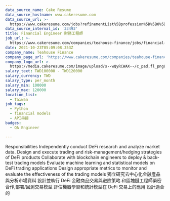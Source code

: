 ```yaml
---
data_source_name: Cake Resume
data_source_hostname: www.cakeresume.com
data_source_url: >-
  https://www.cakeresume.com/jobs?refinementList%5Bprofession%5D%5B0%5D=engineering_qa-engineer&refinementList%5Bsalary_type%5D=per_month&refinementList%5Bsalary_currency%5D=TWD&range%5Bsalary_range%5D%5Bmax%5D=600000
data_source_internal_id: '33493'
title: Financial Engineer 財務工程師
job_url: >-
  https://www.cakeresume.com/companies/teahouse-finance/jobs/financial-engineer-b896f4
date: 2021-10-23T05:09:08.353Z
company_name: Teahouse Finance
company_page_url: 'https://www.cakeresume.com/companies/teahouse-finance'
company_logo_url: >-
  https://media.cakeresume.com/image/upload/s--wQyRCWAX--/c_pad,fl_png8,h_200,w_200/v1639039615/ygbbgridez1kd3fukokl.png
salary_text: TWD100000 - TWD120000
salary_currency: TWD
salary_type: per_month
salary_min: 100000
salary_max: 120000
location_list:
  - Taiwan
job_tags:
  - Python
  - financial models
  - API串接
badges:
  - QA Engineer

---
```


Responsibilities Independently conduct DeFi research and analyze market data. Design and execute trading and risk-management/hedging strategies of DeFi products Collaborate with blockchain engineers to deploy & back-test trading models Evaluate machine learning and statistical models on DeFi trading applications Design appropriate metrics to monitor and evaluate the effectiveness of the trading models 獨立研究去中心化金融產品與分析市場資料 設計並執行 DeFi 金融商品交易與避險策略 和區塊鏈工程師緊密合作,部署/回測交易模型 評估機器學習和統計模型在 DeFi 交易上的應用 設計適合的